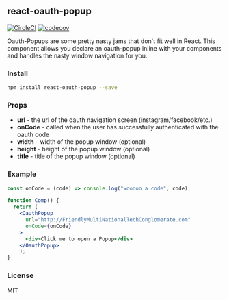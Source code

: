 ## react-oauth-popup

[![CircleCI](https://circleci.com/gh/Ramshackle-Jamathon/react-oauth-popup.svg?style=svg)](https://circleci.com/gh/Ramshackle-Jamathon/react-oauth-popup)
[![codecov](https://codecov.io/gh/Ramshackle-Jamathon/oauth-popup/branch/master/graph/badge.svg?token=BQlEFJDpcl)](https://codecov.io/gh/Ramshackle-Jamathon/react-oauth-popup)

Oauth-Popups are some pretty nasty jams that don't fit well in React. This component allows you declare an oauth-popup inline with your components and handles the nasty window navigation for you.

### Install

```bash
npm install react-oauth-popup --save
```

### Props

* **url** - the url of the oauth navigation screen (instagram/facebook/etc.)
* **onCode** - called when the user has successfully authenticated with the oauth code
* **width** - width of the popup window (optional)
* **height** - height of the popup window (optional)
* **title** - title of the popup window (optional)
### Example

```jsx
const onCode = (code) => console.log("wooooo a code", code);

function Comp() {
  return (
    <OauthPopup
      url="http://FriendlyMultiNationalTechConglomerate.com"
      onCode={onCode}
    >
      <div>Click me to open a Popup</div>
    </OauthPopup>
	);
}
```


### License

MIT
